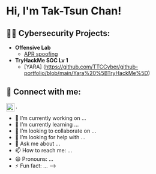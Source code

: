 <h1>Hi, I'm Tak-Tsun Chan! <br/></h1>

<h2>👨‍💻 Cybersecurity Projects:</h2>

- <b>Offensive Lab</b>
  - [APR spoofing](https://github.com/TTCCyber/github-portfolio/blob/main/Offensive%20Lab/ARP%20spoofing.md)
- <b>TryHackMe SOC Lv 1</b>
  - [YARA] (https://github.com/TTCCyber/github-portfolio/blob/main/Yara%20%5BTryHackMe%5D) 


<h2> 🤳 Connect with me:</h2>

[<img align="left" alt="JoshMadakor | LinkedIn" width="22px" src="https://cdn.jsdelivr.net/npm/simple-icons@v3/icons/linkedin.svg" />][linkedin]

[linkedin]: www.linkedin.com/in/tak-tsun-chan-a555b5168

.
- 🔭 I’m currently working on ...
- 🌱 I’m currently learning ...
- 👯 I’m looking to collaborate on ...
- 🤔 I’m looking for help with ...
- 💬 Ask me about ...
- 📫 How to reach me: ...
- 😄 Pronouns: ...
- ⚡ Fun fact: ...
-->
